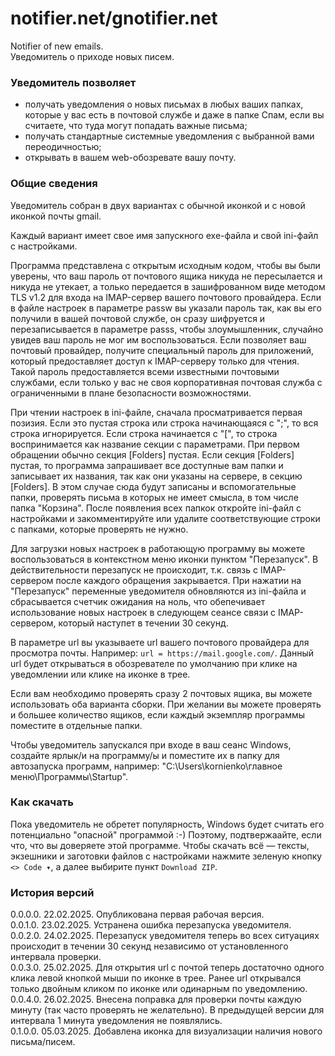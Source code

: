 # notifier.net/gnotifier.net
Notifier of new emails.  
Уведомитель о приходе новых писем.  
### Уведомитель позволяет
- получать уведомления о новых письмах в любых ваших папках, которые у вас есть в почтовой службе и даже в папке Спам, если вы считаете, что туда могут попадать важные письма;
- получать стандартные системные уведомления с выбранной вами переодичностью;
- открывать в вашем web-обозревате вашу почту.
### Общие сведения
Уведомитель собран в двух вариантах с обычной иконкой и с новой иконкой почты gmail.  

Каждый вариант имеет свое имя запускного exe-файла и свой ini-файл с настройками.  

Программа представлена с открытым исходным кодом, чтобы вы были уверены, что ваш пароль от почтового ящика никуда не пересылается и никуда не утекает, а только передается в зашифрованном виде методом TLS v1.2 для входа на IMAP-сервер вашего почтового провайдера. Если в файле настроек в параметре passw вы указали пароль так, как вы его получили в вашей почтовой службе, он сразу шифруется и перезаписывается в параметре passs, чтобы злоумышленник, случайно увидев ваш пароль не мог им воспользоваться. Если позволяет ваш почтовый провайдер, получите специальный пароль для приложений, который предоставляет доступ к IMAP-серверу только для чтения. Такой пароль предоставляется всеми известными почтовыми службами, если только у вас не своя корпоративная почтовая служба с ограниченными в плане безопасности возможностями.  

При чтении настроек в ini-файле, сначала просматривается первая позизия. Если это пустая строка или строка начинающаяся с ";", то вся строка игнорируется. Если строка начинается с "[", то строка воспринимается как название секции с параметрами. При первом обращении обычно секция [Folders] пустая. Если секция [Folders] пустая, то программа запрашивает все доступные вам папки и записывает их названия, так как они указаны на сервере, в секцию [Folders]. В этом случае сюда будут записаны и вспомогательные папки, проверять письма в которых не имеет смысла, в том числе папка "Корзина". После появления всех папкок откройте ini-файл с настройками и закомментируйте или удалите соответствующие строки с папками, которые проверять не нужно.  

Для загрузки новых настроек в работающую программу вы можете воспользоваться в контекстном меню иконки пунктом "Перезапуск". В действительности перезапуск не происходит, т.к. связь с IMAP-сервером после каждого обращения закрывается. При нажатии на "Перезапуск" переменные уведомителя обновляются из ini-файла и сбрасывается счетчик ожидания на ноль, что обепечивает использование новых настроек в следующем сеансе связи с IMAP-сервером, который наступет в течении 30 секунд.  

В параметре url вы указываете url вашего почтового провайдера для просмотра почты. Например: `url = https://mail.google.com/`. Данный url будет открываться в обозревателе по умолчанию при клике на уведомлении или клике на иконке в трее.  

Если вам необходимо проверять сразу 2 почтовых ящика, вы можете использовать оба варианта сборки. При желании вы можете проверять и большее количество ящиков, если каждый экземпляр программы поместите в отдельные папки.  

Чтобы уведомитель запускался при входе в ваш сеанс Windows, создайте ярлык/и на программу/ы и поместите их в папку для автозапуска программ, например: "C:\Users\kornienko\главное меню\Программы\Startup\". 
### Как скачать
Пока уведомитель не обретет популярность, Windows будет считать его потенциально "опасной" программой :-) Поэтому, подтвержаайте, если что, что вы доверяете этой программе. Чтобы скачать всё — тексты, экзешники и заготовки файлов с настройками нажмите зеленую кнопку `<> Code ▾`, а далее выбирите пункт `Download ZIP`.
### История версий
0.0.0.0. 22.02.2025. Опубликована первая рабочая версия.  
0.0.1.0. 23.02.2025. Устранена ошибка перезапуска уведомителя.  
0.0.2.0. 24.02.2025. Перезапуск уведомителя теперь во всех ситуациях происходит в течении 30 секунд независимо от установленного интервала проверки.  
0.0.3.0. 25.02.2025. Для открытия url с почтой теперь достаточно одного клика левой кнопкой мыши по иконке в трее. Ранее url открывался только двойным кликом по иконке или одинарным по уведомлению.  
0.0.4.0. 26.02.2025. Внесена поправка для проверки почты каждую минуту (так часто проверять не желательно). В предыдущей версии для интервала 1 минута уведомления не появлялись.  
0.1.0.0. 05.03.2025. Добавлена иконка для визуализации наличия нового письма/писем.  
